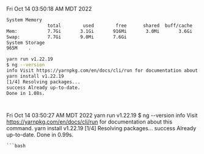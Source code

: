 Fri Oct 14 03:50:18 AM MDT 2022
```bash
System Memory
               total        used        free      shared  buff/cache   available
Mem:           7.7Gi       3.1Gi       916Mi       3.0Mi       3.6Gi       4.2Gi
Swap:          7.7Gi       9.0Mi       7.6Gi
System Storage
965M	.
```
```bash
yarn run v1.22.19
$ ng --version
info Visit https://yarnpkg.com/en/docs/cli/run for documentation about this command.
yarn install v1.22.19
[1/4] Resolving packages...
success Already up-to-date.
Done in 1.08s.
```
```bash
```
```bash
```
Fri Oct 14 03:50:27 AM MDT 2022
yarn run v1.22.19
$ ng --version
info Visit https://yarnpkg.com/en/docs/cli/run for documentation about this command.
yarn install v1.22.19
[1/4] Resolving packages...
success Already up-to-date.
Done in 0.99s.
```
```bash
```
```bash
